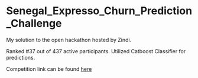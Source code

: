# Senegal_Expresso_Churn_Prediction_Challenge
My solution to the open hackathon hosted by Zindi.

Ranked #37 out of 437 active participants. Utilized Catboost Classifier for predictions.

Competition link can be found [here](https://zindi.africa/competitions/expresso-churn-prediction)
